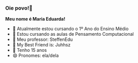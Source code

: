 ### Oie povo!👋
 **Meu nome é Maria Eduarda!**
- 🔭 Atualmente estou cursando o 1º Ano do Ensino Médio
- 🌱 Estou cursando as aulas de Pensamento Computacional
- 🤔 Meu professor: SteffenEdu
- 👯 My Best Friend is: Juhhsz
- 💬 Tenho 15 anos
- 😄 Pronomes: ela/dela
